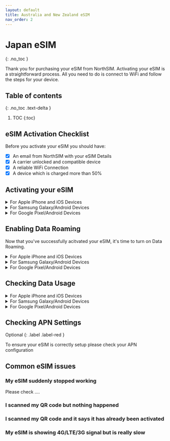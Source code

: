 ```yaml
---
layout: default
title: Australia and New Zealand eSIM
nav_order: 2
---
```


# Japan eSIM
{: .no_toc }

Thank you for purchasing your eSIM from NorthSIM. Activating your eSIM is a straightforward process. All you need to do is connect to WiFi and follow the steps for your device.

## Table of contents
{: .no_toc .text-delta }

1. TOC
{:toc}

## eSIM Activation Checklist

Before you activate your eSIM you should have:

- [x] An email from NorthSIM with your eSIM Details
- [x] A carrier unlocked and compatible device
- [x] A reliable WiFi Connection
- [x] A device which is charged more than 50% 

## Activating your eSIM

<details markdown="block">
  <summary>
    For Apple iPhone and iOS Devices
  </summary>

{: .highlight }
Go to Settings > Mobile (Cellular)

![](../../assets/images/iphone-add-esim/1.gif){:width="40%"}

{: .highlight }
Then tap on add an eSIM

![](../../assets/images/iphone-add-esim/2.gif){:width="40%"}

{: .highlight }
Choose the use QR Code option

![](../../assets/images/iphone-add-esim/3.gif){:width="40%"}

{: .highlight }
Scan your QR Code (or enter your QR details manually if you have been given them)

![](../../assets/images/iphone-add-esim/4.gif){:width="40%"}

</details>

<details markdown="block">
  <summary>
    For Samsung Galaxy/Android Devices
  </summary>

{: .highlight }
Go to Settings > Connections

![](../../assets/images/samsung-add-esim/1.gif){:width="40%"}

{: .highlight }
Then tap on SIM Card Manager

![](../../assets/images/samsung-add-esim/2.gif){:width="40%"}

{: .highlight }
Tap on Add Mobile Plan

![](../../assets/images/samsung-add-esim/3.gif){:width="40%"}

{: .highlight }
Tap on Scan Carrier QR Code

![](../../assets/images/samsung-add-esim/4.gif){:width="40%"}

{: .highlight }
Scan your QR Code (or enter your QR details manually if you have been given them)

![](../../assets/images/samsung-add-esim/5.gif){:width="40%"}

</details>


<details markdown="block">
  <summary>
    For Google Pixel/Android Devices
  </summary>

{: .highlight }
- Go to Settings > Network & Internet
- Look for the SIMs menu and click the + button
- Tap on Download a SIM instead
- Tap Next and follow the instructions
- Scan your QR code

</details>

## Enabling Data Roaming

Now that you've successfully acitvated your eSIM, it's time to turn on Data Roaming.

<details markdown="block">
  <summary>
    For Apple iPhone and iOS Devices
  </summary>

{: .highlight }
- Go to Settings
- Tap on Mobile
- Tap on the eSIM
- Scroll down and toggle on Data Roaming
</details>

<details markdown="block">
  <summary>
    For Samsung Galaxy/Android Devices
  </summary>

{: .highlight }
- Go To Settings
- Tap on Connections
- Tap on Mobile Networks
- Toggle on Data Roaming

</details>


<details markdown="block">
  <summary>
    For Google Pixel/Android Devices
  </summary>

{: .highlight }
- Go to Settings
- Tap on Network & Internet
- Tap on Internet
- Tap on the eSIM's setting icon (it looks like a gear)
- Toggle Roaming on

</details>

## Checking Data Usage

<details markdown="block">
  <summary>
    For Apple iPhone and iOS Devices
  </summary>

  {: .highlight }
- Go to Settings
- Tap on Mobile
- Scroll down and check the Data Roaming Usage value
</details>

<details markdown="block">
  <summary>
    For Samsung Galaxy/Android Devices
  </summary>

{: .highlight }
- Go To Settings
- Tap on Connections
- Tap on Data Usage
- Check the data usage for your eSIM
</details>

<details markdown="block">
  <summary>
    For Google Pixel/Android Devices
  </summary>

  {: .highlight }
- Go to Settings
- Tap on Network & Internet
- Tap on Internet
- Tap on the eSIM you have installed
- Check your data usage
</details>

## Checking APN Settings

Optional
{: .label .label-red }

To ensure your eSIM is correctly setup please check your APN configuration

## Common eSIM issues

### My eSIM suddenly stopped working

Please check ....

### I scanned my QR code but nothing happened

### I scanned my QR code and it says it has already been activated

### My eSIM is showing 4G/LTE/3G signal but is really slow

